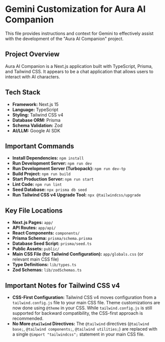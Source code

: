 # Gemini Customization for Aura AI Companion

This file provides instructions and context for Gemini to effectively assist with the development of the "Aura AI Companion" project.

## Project Overview

Aura AI Companion is a Next.js application built with TypeScript, Prisma, and Tailwind CSS. It appears to be a chat application that allows users to interact with AI characters.

## Tech Stack

*   **Framework:** Next.js 15
*   **Language:** TypeScript
*   **Styling:** Tailwind CSS v4
*   **Database ORM:** Prisma
*   **Schema Validation:** Zod
*   **AI/LLM:** Google AI SDK

## Important Commands

*   **Install Dependencies:** `npm install`
*   **Run Development Server:** `npm run dev`
*   **Run Development Server (Turbopack):** `npm run dev-tp`
*   **Build Project:** `npm run build`
*   **Start Production Server:** `npm run start`
*   **Lint Code:** `npm run lint`
*   **Seed Database:** `npx prisma db seed`
*   **Run Tailwind CSS v4 Upgrade Tool:** `npx @tailwindcss/upgrade`

## Key File Locations

*   **Next.js Pages:** `app/`
*   **API Routes:** `app/api/`
*   **React Components:** `components/`
*   **Prisma Schema:** `prisma/schema.prisma`
*   **Database Seed Script:** `prisma/seed.ts`
*   **Public Assets:** `public/`
*   **Main CSS File (for Tailwind Configuration):** `app/globals.css` (or relevant main CSS file)
*   **Type Definitions:** `lib/types.ts`
*   **Zod Schemas:** `lib/zodSchemas.ts`

## Important Notes for Tailwind CSS v4

*   **CSS-First Configuration:** Tailwind CSS v4 moves configuration from a `tailwind.config.js` file to your main CSS file. Theme customizations are now done using `@theme` in your CSS. While `tailwind.config.js` is still supported for backward compatibility, the CSS-first approach is recommended.
*   **No More `@tailwind` Directives:** The `@tailwind` directives (`@tailwind base;`, `@tailwind components;`, `@tailwind utilities;`) are replaced with a single `@import "tailwindcss";` statement in your main CSS file.